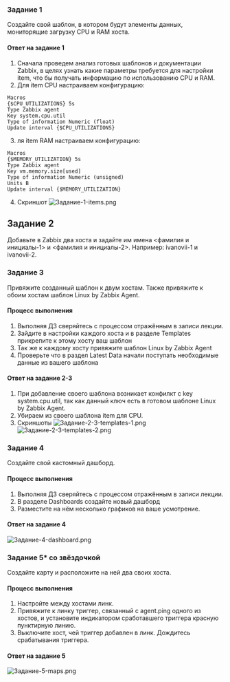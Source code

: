 ### Задание 1
Создайте свой шаблон, в котором будут элементы данных, мониторящие загрузку CPU и RAM хоста.

#### Ответ на задание 1
1. Сначала проведем анализ готовых шаблонов и документации Zabbix, в целях узнать какие параметры требуется для настройки item, что бы получать информацию по использованию CPU и RAM.
2. Для item CPU настраиваем конфигурацию: 
```
Macros 
{$CPU_UTILIZATIONS} 5s
Type Zabbix agent
Key system.cpu.util
Type of information Numeric (float)
Update interval {$CPU_UTILIZATIONS}
```
3. ля item RAM настраиваем конфигурацию:
```
Macros 
{$MEMORY_UTILIZATION} 5s
Type Zabbix agent
Key vm.memory.size[used]
Type of information Numeric (unsigned)
Units B
Update interval {$MEMORY_UTILIZATION}
```
4. Скриншот ![Задание-1-items.png]()

## Задание 2
Добавьте в Zabbix два хоста и задайте им имена <фамилия и инициалы-1> и <фамилия и инициалы-2>. Например: ivanovii-1 и ivanovii-2.

### Задание 3
Привяжите созданный шаблон к двум хостам. Также привяжите к обоим хостам шаблон Linux by Zabbix Agent.

#### Процесс выполнения
1. Выполняя ДЗ сверяйтесь с процессом отражённым в записи лекции.
2. Зайдите в настройки каждого хоста и в разделе Templates прикрепите к этому хосту ваш шаблон
3. Так же к каждому хосту привяжите шаблон Linux by Zabbix Agent
4. Проверьте что в раздел Latest Data начали поступать необходимые данные из вашего шаблона

#### Ответ на задание 2-3
1. При добавление своего шаблона возникает конфилкт с key system.cpu.util, так как данный ключ есть в готовом шаблоне Linux by Zabbix Agent.
2. Убираем из своего шаблона item для CPU.
3. Скриншоты 
  ![Задание-2-3-templates-1.png]()
  ![Задание-2-3-templates-2.png]()

### Задание 4
Создайте свой кастомный дашборд.

#### Процесс выполнения
1. Выполняя ДЗ сверяйтесь с процессом отражённым в записи лекции.
2. В разделе Dashboards создайте новый дашборд
3. Разместите на нём несколько графиков на ваше усмотрение.

#### Ответ на задание 4
![Задание-4-dashboard.png]()

### Задание 5* со звёздочкой
Создайте карту и расположите на ней два своих хоста.

#### Процесс выполнения
1. Настройте между хостами линк.
2. Привяжите к линку триггер, связанный с agent.ping одного из хостов, и установите индикатором сработавшего триггера красную пунктирную линию.
3. Выключите хост, чей триггер добавлен в линк. Дождитесь срабатывания триггера.

#### Ответ на задание 5
![Задание-5-maps.png]()

